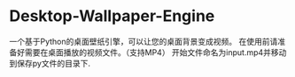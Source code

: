 # Desktop-Wallpaper-Engine
一个基于Python的桌面壁纸引擎，可以让您的桌面背景变成视频。
在使用前请准备好需要在桌面播放的视频文件。（支持MP4）
开始文件命名为input.mp4并移动到保存py文件的目录下.
